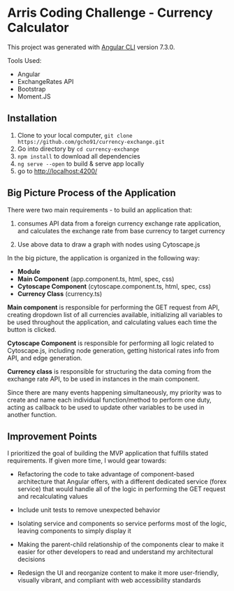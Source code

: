 # Arris Coding Challenge - Currency Calculator

This project was generated with [Angular CLI](https://github.com/angular/angular-cli) version 7.3.0.

Tools Used:

- Angular
- ExchangeRates API
- Bootstrap
- Moment.JS

## Installation

1. Clone to your local computer, `git clone https://github.com/gcho91/currency-exchange.git`
2. Go into directory by `cd currency-exchange`
3. `npm install` to download all dependencies
4. `ng serve --open` to build & serve app locally
5. go to [http://localhost:4200/](http://localhost:4200/)

## Big Picture Process of the Application

There were two main requirements - to build an application that:

1) consumes API data from a foreign currency exchange rate application, and calculates the exchange rate from base currency to target currency

2) Use above data to draw a graph with nodes using Cytoscape.js

In the big picture, the application is organized in the following way:

- **Module**
- **Main Component** (app.component.ts, html, spec, css)
- **Cytoscape Component** (cytoscape.component.ts, html, spec, css)
- **Currency Class** (currency.ts)

**Main component** is responsible for performing the GET request from API, creating dropdown list of all currencies available, initializing all variables to be used throughout the application, and calculating values each time the button is clicked.

**Cytoscape Component** is responsible for performing all logic related to Cytoscape.js, including node generation, getting historical rates info from API, and edge generation.

**Currency class** is responsible for structuring the data coming from the exchange rate API, to be used in instances in the main component.

Since there are many events happening simultaneously, my priority was to create and name each individual function/method to perform one duty, acting as callback to be used to update other variables to be used in another function.


## Improvement Points

I prioritized the goal of building the MVP application that fulfills stated requirements. If given more time, I would gear towards: 

- Refactoring the code to take advantage of component-based architecture that Angular offers, with a different dedicated service (forex service) that would handle all of the logic in performing the GET request and recalculating values

- Include unit tests to remove unexpected behavior

- Isolating service and components so service performs most of the logic, leaving components to simply display it

- Making the parent-child relationship of the components clear to make it easier for other developers to read and understand my architectural decisions

- Redesign the UI and reorganize content to make it more user-friendly, visually vibrant, and compliant with web accessibility standards

